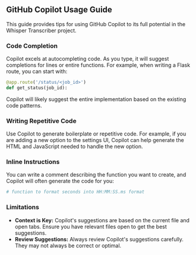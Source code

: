 ## GitHub Copilot Usage Guide

This guide provides tips for using GitHub Copilot to its full potential in the Whisper Transcriber project.

### Code Completion

Copilot excels at autocompleting code. As you type, it will suggest completions for lines or entire functions. For example, when writing a Flask route, you can start with:

```python
@app.route('/status/<job_id>')
def get_status(job_id):
```

Copilot will likely suggest the entire implementation based on the existing code patterns.

### Writing Repetitive Code

Use Copilot to generate boilerplate or repetitive code. For example, if you are adding a new option to the settings UI, Copilot can help generate the HTML and JavaScript needed to handle the new option.

### Inline Instructions

You can write a comment describing the function you want to create, and Copilot will often generate the code for you:

```python
# function to format seconds into HH:MM:SS.ms format
```

### Limitations

- **Context is Key:** Copilot's suggestions are based on the current file and open tabs. Ensure you have relevant files open to get the best suggestions.
- **Review Suggestions:** Always review Copilot's suggestions carefully. They may not always be correct or optimal.
